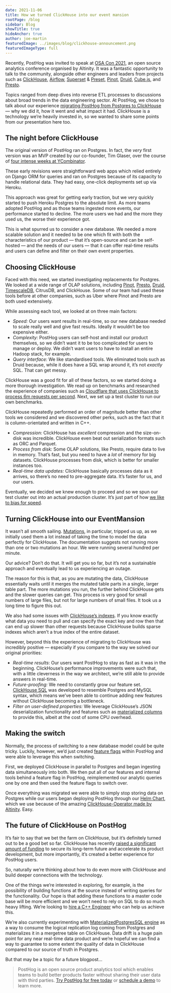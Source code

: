 ```yaml
---
date: 2021-11-06
title: How we turned ClickHouse into our event mansion
rootPage: /blog
sidebar: Blog
showTitle: true
hideAnchor: true
author: joe-martin
featuredImage: ../images/blog/clickhouse-announcement.png
featuredImageType: full
---
```


Recently, PostHog was invited to speak at [OSA Con 2021](https://altinity.com/osa-con-2021/), an open source analytics conference organised by Altinity. It was a fantastic opportunity to talk to the community, alongside other engineers and leaders from projects such as [ClickHouse](https://clickhouse.com/), [Airflow](https://airflow.apache.org/), [Superset](https://superset.apache.org/) & [Preset](https://preset.io/), [Pinot](https://pinot.apache.org/), [Druid](https://druid.apache.org/), [Cube.js](https://cube.dev/), and [Presto](https://prestodb.io/). 

Topics ranged from deep dives into reverse ETL processes to discussions about broad trends in the data engineering sector. At PostHog, we chose to talk about our experience [migrating PostHog from Postgres to ClickHouse](/blog/clickhouse-announcement) — why we did it, how it went and what impact it had. ClickHouse is a technology we’re heavily invested in, so we wanted to share some points from our presentation here too. 

## The night before ClickHouse

The original version of PostHog ran on Postgres. In fact, the _very_ first version was an MVP created by our co-founder, Tim Glaser, over the course of [four intense weeks at YCombinator](/blog/inflated-risk-seems-riskier). 

These early revisions were straightforward web apps which relied entirely on Django ORM for queries and ran on Postgres because of its capacity to handle relational data. They had easy, one-click deployments set up via Heroku. 

This approach was great for getting early traction, but we very quickly started to push Heroku Postgres to the absolute limit. As more teams adopted PostHog and as those teams ingested more events, our performance started to decline. The more users we had and the more they used us, the worse their experience got. 

This is what spurred us to consider a new database. We needed a more scalable solution and it needed to be one which fit with both the characteristics of our product — that it’s open-source and can be self-hosted — and the needs of our users — that it can offer real-time results and users can define and filter on their own event properties. 


## Choosing ClickHouse

Faced with this need, we started investigating replacements for Postgres. We looked at a wide range of OLAP solutions, including [Pinot](https://pinot.apache.org/), [Presto](https://prestodb.io/), [Druid](https://druid.apache.org/), [TimescaleDB](https://www.timescale.com/), CitrusDB, and ClickHouse. Some of our team had used these tools before at other companies, such as Uber where Pinot and Presto are both used extensively. 

While assessing each tool, we looked at on three main factors:

- *Speed:* Our users want results in real-time, so our new database needed to scale really well and give fast results. Ideally it wouldn’t be too expensive either.
- *Complexity:* PostHog users can self-host and install our product themselves, so we didn’t want it to be too complicated for users to manage or deploy. We didn’t want users to have to install an entire Hadoop stack, for example.
- *Query interface:* We like standardised tools. We eliminated tools such as Druid because, while it does have a SQL wrap around it, it’s not _exactly_ SQL. That can get messy. 

ClickHouse was a good fit for all of these factors, so we started doing a more thorough investigation. We read up on benchmarks and researched the experience of companies such as [Cloudflare that uses ClickHouse to process 6m requests per second](https://blog.cloudflare.com/http-analytics-for-6m-requests-per-second-using-clickhouse/). Next, we set up a test cluster to run our own benchmarks. 

ClickHouse repeatedly performed an order of magnitude better than other tools we considered and we discovered other perks, such as the fact that it is column-orientated and written in C++. 

- *Compression:* ClickHouse has _excellent_ compression and the size-on-disk was incredible. ClickHouse even beat out serialization formats such as ORC and Parquet. 
- *Process from disk:* Some OLAP solutions, like Presto, require data to live in memory. That’s fast, but you need to have a _lot_ of memory for big datasets. ClickHouse processes from disk, which is better for smaller instances too. 
- *Real-time data updates:* ClickHouse basically processes data as it arrives, so there’s no need to pre-aggregate data. It’s faster for us, and our users.

Eventually, we decided we knew enough to proceed and so we spun our test cluster out into an actual production cluster. It’s just part of how [we like to bias for speed](/careers). 

## Turning ClickHouse into our EventMansion

It wasn’t all smooth sailing. [Mutations](https://clickhouse.com/docs/en/sql-reference/statements/alter/#mutations), in particular, tripped us up, as we initially used them a lot instead of taking the time to model the data perfectly for ClickHouse. The documentation suggests not running more than one or two mutations an hour. We were running several hundred per minute. 

Our advice? Don’t do that. It will get you so far, but it’s not a sustainable approach and eventually lead to us experiencing an outage. 

The reason for this is that, as you are mutating the data, ClickHouse essentially waits until it merges the mutated table parts in a single, larger table part. The more mutations you run, the further behind ClickHouse gets and the slower queries can get. This process is very good for small numbers of large files, but not for large numbers of small files. It took us a long time to figure this out. 

We also had some issues with [ClickHouse’s indexes](https://clickhouse.com/docs/en/sql-reference/statements/alter/index/). If you know exactly what data you need to pull and can specify the exact key and row then that can end up slower than other requests because ClickHouse builds sparse indexes which aren’t a true index of the entire dataset. 

However, beyond this the experience of migrating to ClickHouse was incredibly positive — especially if you compare to the way we solved our original priorities:

- *Real-time results*: Our users want PostHog to stay as fast as it was in the beginning. ClickHouse’s performance improvements were such that, with a little cleverness in the way we architect, we’re still able to provide answers in real-time.
- *Future-proofing:* We need to constantly grow our feature set. [ClickHouse SQL](https://clickhouse.com/docs/en/sql-reference/) was developed to resemble Postgres and MySQL syntax, which means we’ve been able to continue adding new features without ClickHouse becoming a bottleneck.
- *Filter on user-defined properties:* We leverage ClickHouse’s JSON deserialization functionality and features such as [materialized columns](/blog/clickhouse-materialized-columns) to provide this, albeit at the cost of some CPU overhead.

## Making the switch

Normally, the process of switching to a new database model could be quite tricky. Luckily, however, we’d just created [feature flags](/docs/user-guides/feature-flags) within PostHog and were able to leverage this when switching. 

First, we deployed ClickHouse in parallel to Postgres and began ingesting data simultaneously into both. We then put all of our features and internal tools behind a feature flag in PostHog, reimplemented our analytic queries one by one and then used the feature flags to switch over. 

Once everything was migrated we were able to simply stop storing data on Postgres while our users began deploying PostHog through our [Helm Chart](https://github.com/PostHog/charts-clickhouse), which we use because of the amazing [ClickHouse-Operator made by Altinity](https://altinity.com/kubernetes-operator/). Easy. 

## The future of ClickHouse on PostHog

It’s fair to say that we bet the farm on ClickHouse, but it’s definitely turned out to be a good bet so far. ClickHouse has recently [raised a significant amount of funding](https://clickhouse.com/blog/en/2021/clickhouse-raises-250m-series-b/) to secure its long-term future and accelerate its product development, but more importantly, it’s created a better experience for PostHog users. 

So, naturally we’re thinking about how to do even more with ClickHouse and build deeper connections with the technology. 

One of the things we’re interested in exploring, for example, is the possibility of building functions at the source instead of writing queries for the functionality. Our hope is that adding these functions to a master code base will be more efficient and we won’t need to rely on SQL to do so much heavy lifting. We’re looking to [hire a C++ Engineer](https://posthog.com/careers) who can help us achieve this. 

We’re also currently experimenting with [MaterializedPostgresSQL engine](https://clickhouse.com/docs/en/engines/database-engines/materialized-postgresql/) as a way to consume the logical replication log coming from Postgres and materializes it in a mergetree table on ClickHouse. Data drift is a huge pain point for any near real-time data product and we’re hopeful we can find a way to guarantee to some extent the quality of data in ClickHouse compared to our source of truth in Postgres. 

But that may be a topic for a future blogpost...

> PostHog is an open source product analytics tool which enables teams to build better products faster without sharing their user data with third parties. [Try PostHog for free today](https://posthog.com/signup) or [schedule a demo](https://posthog.com/book-a-demo) to learn more.
